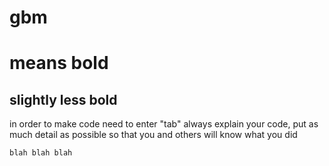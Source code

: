 # gbm
# means bold
## slightly less bold
in order to make code need to enter "tab"
always explain your code, put as much detail as possible so that you and others will know what you did
    
    blah blah blah
    
  
